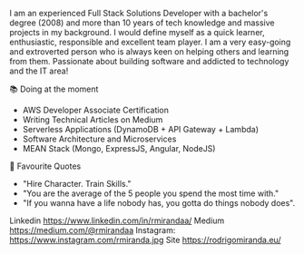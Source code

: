 I am an experienced Full Stack Solutions Developer with a bachelor's degree (2008) and more than 10 years of tech knowledge and massive projects in my background. I would define myself as a quick learner, enthusiastic, responsible and excellent team player. I am a very easy-going and extroverted person who is always keen on helping others and learning from them. Passionate about building software and addicted to technology and the IT area!

📚 Doing at the moment

 - AWS Developer Associate Certification 
 - Writing Technical Articles on Medium
 - Serverless Applications (DynamoDB + API Gateway + Lambda)
 - Software Architecture and Microservices
 - MEAN Stack (Mongo, ExpressJS, Angular, NodeJS)


💭 Favourite Quotes

 - "Hire Character. Train Skills."
 - "You are the average of the 5 people you spend the most time with."
 - "If you wanna have a life nobody has, you gotta do things nobody does".


Linkedin https://www.linkedin.com/in/rmirandaa/
Medium https://medium.com/@rmirandaa
Instagram: https://www.instagram.com/rmiranda.jpg
Site https://rodrigomiranda.eu/


<!---
digocaragua/digocaragua is a ✨ special ✨ repository because its `README.md` (this file) appears on your GitHub profile.
You can click the Preview link to take a look at your changes.
--->
